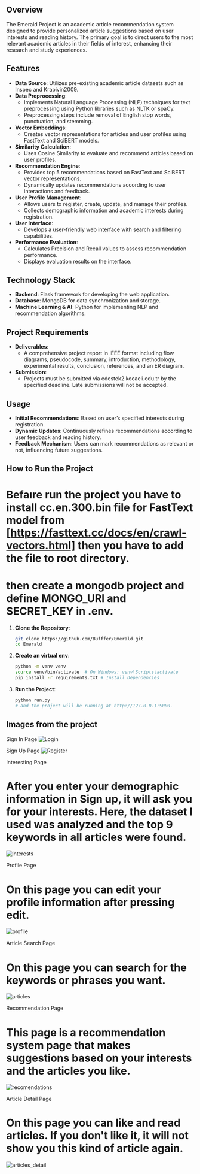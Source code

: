 
## Overview
The Emerald Project is an academic article recommendation system designed to provide personalized article suggestions based on user interests and reading history. The primary goal is to direct users to the most relevant academic articles in their fields of interest, enhancing their research and study experiences.

## Features
- **Data Source**: Utilizes pre-existing academic article datasets such as Inspec and Krapivin2009.
- **Data Preprocessing**:
  - Implements Natural Language Processing (NLP) techniques for text preprocessing using Python libraries such as NLTK or spaCy.
  - Preprocessing steps include removal of English stop words, punctuation, and stemming.
- **Vector Embeddings**:
  - Creates vector representations for articles and user profiles using FastText and SciBERT models.
- **Similarity Calculation**:
  - Uses Cosine Similarity to evaluate and recommend articles based on user profiles.
- **Recommendation Engine**:
  - Provides top 5 recommendations based on FastText and SciBERT vector representations.
  - Dynamically updates recommendations according to user interactions and feedback.
- **User Profile Management**:
  - Allows users to register, create, update, and manage their profiles.
  - Collects demographic information and academic interests during registration.
- **User Interface**:
  - Develops a user-friendly web interface with search and filtering capabilities.
- **Performance Evaluation**:
  - Calculates Precision and Recall values to assess recommendation performance.
  - Displays evaluation results on the interface.

## Technology Stack
- **Backend**: Flask framework for developing the web application.
- **Database**: MongoDB for data synchronization and storage.
- **Machine Learning & AI**: Python for implementing NLP and recommendation algorithms.

## Project Requirements
- **Deliverables**:
  - A comprehensive project report in IEEE format including flow diagrams, pseudocode, summary, introduction, methodology, experimental results, conclusion, references, and an ER diagram.
- **Submission**:
  - Projects must be submitted via edestek2.kocaeli.edu.tr by the specified deadline. Late submissions will not be accepted.

## Usage
- **Initial Recommendations**: Based on user’s specified interests during registration.
- **Dynamic Updates**: Continuously refines recommendations according to user feedback and reading history.
- **Feedback Mechanism**: Users can mark recommendations as relevant or not, influencing future suggestions.




## How to Run the Project
# Befaıre run the project you have to install cc.en.300.bin file for FastText model from [https://fasttext.cc/docs/en/crawl-vectors.html] then you have to add the file to root directory.

# then create a mongodb project and define MONGO_URI and SECRET_KEY in .env.



1. **Clone the Repository**:
   ```sh
   git clone https://github.com/Bufffer/Emerald.git
   cd Emerald


2. **Create an virtual env**:
   ```sh
   python -m venv venv
   source venv/bin/activate  # On Windows: venv\Scripts\activate
   pip install -r requirements.txt # Install Dependencies

2. **Run the Project**:
   ```sh
   python run.py
   # and the project will be running at http://127.0.0.1:5000.


## Images from the project

Sign In Page
![Login](https://github.com/Bufffer/Emerald/assets/30267871/290aed4f-15a2-400a-b9fa-39f1d6978783)

Sign Up Page
![Register](https://github.com/Bufffer/Emerald/assets/30267871/072a822d-cff5-4948-8587-df379db4f502)

Interesting Page
# After you enter your demographic information in Sign up, it will ask you for your interests. Here, the dataset I used was analyzed and the top 9 keywords in all articles were found.
![interests](https://github.com/Bufffer/Emerald/assets/30267871/c91ba8e6-b86e-415d-9312-713d097c7491)

Profile Page
# On this page you can edit your profile information after pressing edit.
![profile](https://github.com/Bufffer/Emerald/assets/30267871/9c81e53d-de86-4033-910f-798082b73b35)

Article Search Page
# On this page you can search for the keywords or phrases you want.
![articles](https://github.com/Bufffer/Emerald/assets/30267871/91017db9-605f-49a7-ac96-983efe8c2c41)

Recommendation Page
# This page is a recommendation system page that makes suggestions based on your interests and the articles you like.
![recomendations](https://github.com/Bufffer/Emerald/assets/30267871/3b579d3a-6d4a-46be-b52e-af17716abb33)

Article Detail Page
# On this page you can like and read articles. If you don't like it, it will not show you this kind of article again.
![articles_detail](https://github.com/Bufffer/Emerald/assets/30267871/5b56e236-ac34-4780-83ef-c71a9ffabe44)


